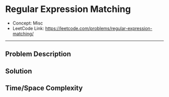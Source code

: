 # Regular Expression Matching

- Concept: Misc
- LeetCode Link: https://leetcode.com/problems/regular-expression-matching/

---

## Problem Description

## Solution

## Time/Space Complexity

